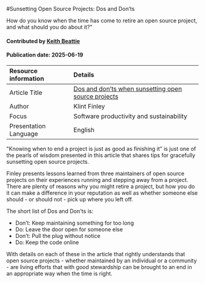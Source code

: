 #Sunsetting Open Source Projects: Dos and Don’ts

<!--deck text start-->
How do you know when the time has come to retire an open source project, and what should you do about it?"
<!--deck text end-->

#### Contributed by [Keith Beattie](https://github.com/ksbeattie)
#### Publication date: 2025-06-19

Resource information | Details
:--- | :---
Article Title | [Dos and don’ts when sunsetting open source projects](https://github.blog/open-source/maintainers/dos-and-donts-when-sunsetting-open-source-projects/)
Author | Klint Finley
Focus | Software productivity and sustainability
Presentation Language | English

"Knowing when to end a project is just as good as finishing it” is just one of the pearls of wisdom
presented in this article that shares tips for gracefully sunsetting open source projects.

Finley presents lessons learned from three maintainers of open source projects on their experiences
running and stepping away from a project.  There are plenty of reasons why you might retire a
project, but how you do it can make a difference in your reputation as well as whether someone else
should - or should not -  pick up where you left off.

The short list of Dos and Don'ts is:

- Don’t: Keep maintaining something for too long
- Do: Leave the door open for someone else
- Don’t: Pull the plug without notice
- Do: Keep the code online

With details on each of these in the article that rightly understands that open source projects -
whether maintained by an individual or a community - are living efforts that with good stewardship can
be brought to an end in an appropriate way when the time is right.

<!---
Publish: yes
Pinned: no
Topics: software process improvement, software engineering, software sustainability
--->
